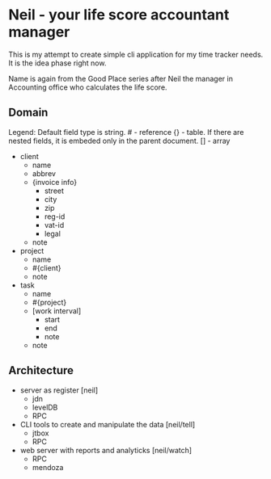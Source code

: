 # Neil - your life score accountant manager

This is my attempt to create simple cli application for my time tracker needs.
It is the idea phase right now.

Name is again from the Good Place series after Neil the manager in Accounting
office who calculates the life score.

## Domain

Legend:
Default field type is string.
\# - reference
{} - table. If there are nested fields, it is embeded only in the parent document.
[] - array

- client
  - name
  - abbrev
  - {invoice info}
    - street
    - city
    - zip
    - reg-id
    - vat-id
    - legal
  - note
- project
  - name
  - #{client}
  - note
- task
  - name
  - #{project}
  - [work interval]
    - start
    - end
    - note
  - note

## Architecture

- server as register [neil]
  - jdn
  - levelDB
  - RPC
- CLI tools to create and manipulate the data [neil/tell]
  - jtbox
  - RPC
- web server with reports and analyticks [neil/watch]
  - RPC
  - mendoza
